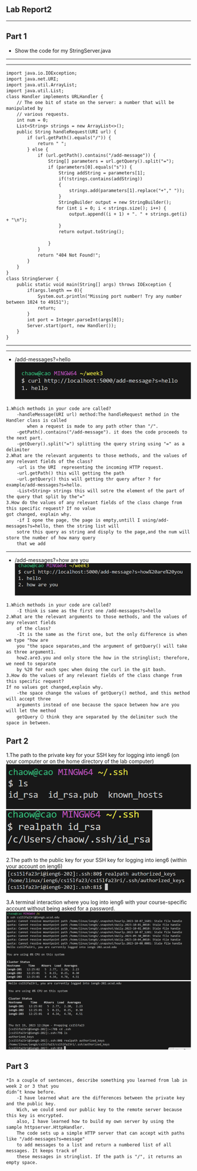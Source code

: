 ## Lab Report2 
---

## Part 1
* Show the code for my StringServer.java
---
---
```
import java.io.IOException;
import java.net.URI;
import java.util.ArrayList;
import java.util.List;
class Handler implements URLHandler {
    // The one bit of state on the server: a number that will be manipulated by
    // various requests.
    int num = 0;
    List<String> strings = new ArrayList<>();
    public String handleRequest(URI url) {
        if (url.getPath().equals("/")) {
            return " ";
        } else {
            if (url.getPath().contains("/add-message")) {
                String[] parameters = url.getQuery().split("=");
                if (parameters[0].equals("s")) {
                    String addString = parameters[1]; 
                    if(!strings.contains(addString))
                    {
                        strings.add(parameters[1].replace("+"," "));
                    }
                    StringBuilder output = new StringBuilder();
                   for (int i = 0; i < strings.size(); i++) {
                        output.append((i + 1) + ". " + strings.get(i) + "\n");
                    }
                    return output.toString();
                    
                }
            }
            return "404 Not Found!";
        }
    }
}
class StringServer {
    public static void main(String[] args) throws IOException {
        if(args.length == 0){
            System.out.println("Missing port number! Try any number between 1024 to 49151");
            return;
        }
        int port = Integer.parseInt(args[0]);
        Server.start(port, new Handler());
    }
}
```
---
---
* /add-messages?=hello
![image](cse15l_week1_report/hello.png)
```
1.Which methods in your code are called?
    -handleMessage(URI url) method:The handleRequest method in the Handler class is called
        when a request is made to any path other than "/".
    -getPath().contains("/add-message"). it does the code proceeds to the next part.
    -getQuery().split("=") splitting the query string using "=" as a delimiter
2.What are the relevant arguments to those methods, and the values of any relevant fields of the class?
    -url is the URI  representing the incoming HTTP request.
    -url.getPath() this will getting the path
    -url.getQuery() this will getting thr query after ? for example/add-messages?s=hello.
    -List<String> strings this will sotre the element of the part of the query that split by the"="
3.How do the values of any relevant fields of the class change from this specific request? If no value
got changed, explain why.
    -if I opne the page, the page is empty,untill I using/add-messages?s=hello, then the string list will
    sotre this query as string and disply to the page,and the num will store the number of how many query
    that we add
```


---
* /add-messages?=how are you
![image](cse15l_week1_report/how_are_you.png)
```
1.Which methods in your code are called?
    -I think is same as the first one /add-messages?s=hello
2.What are the relevant arguments to those methods, and the values of any relevant fields
    of the class?
    -It is the same as the first one, but the only difference is when we type "how are
    you "the space separates,and the argument of getQuery() will take as three argument1.
    how2.are3.you and only store the how in the stringlist; therefore, we need to separate
    by %20 for each spec when doing the curl in the git bash.
3.How do the values of any relevant fields of the class change from this specific request?
If no values got changed,explain why.
    -the space change the values of getQuery() method, and this method will accept three
    arguments instead of one because the space between how are you will let the method
    getQuery（）think they are separated by the delimiter such the space in between.
```





## Part 2
1.The path to the private key for your SSH key for logging into ieng6 (on your computer 
or on the home directory of the lab computer)
![image](cse15l_week1_report/privte.png)
![image](cse15l_week1_report/pricate1.png)

2.The path to the public key for your SSH key for logging into ieng6 (within your account on ieng6)
![image](cse15l_week1_report/pub.png)

3.A terminal interaction where you log into ieng6 with your course-specific account 
without being asked for a password.
![image](cse15l_week1_report/3_1.png)
![image](cse15l_week1_report/3_2.png)






## Part 3
```
*In a couple of sentences, describe something you learned from lab in week 2 or 3 that you
didn’t know before.
    -I have learned what are the differences between the private key and the public key.
    Wich, we could send our public key to the remote server because this key is encrypted.
    also, I have learned how to build my own server by using the sample httpserver.HttpHandler.
    The code sets up a simple HTTP server that can accept with paths like "/add-messages?s=message"
    to add messages to a list and return a numbered list of all messages. It keeps track of
    these messages in stringlist. If the path is "/", it returns an empty space.
```
